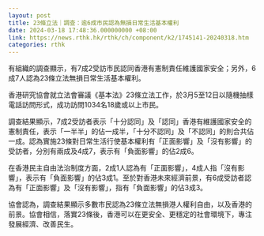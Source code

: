 ```yaml
---
layout: post
title: 23條立法｜調查：逾6成市民認為無損日常生活基本權利
date: 2024-03-18 17:48:36.000000000 +08:00
link: https://news.rthk.hk/rthk/ch/component/k2/1745141-20240318.htm
categories: rthk
---
```


有組織的調查顯示，有7成2受訪市民認同香港有憲制責任維護國家安全；另外，6成7人認為23條立法無損日常生活基本權利。

香港研究協會就立法會審議《基本法》23條立法工作，於3月5至12日以隨機抽樣電話訪問形式，成功訪問1034名18歲或以上市民。

調查結果顯示，7成2受訪者表示「十分認同」及「認同」香港有維護國家安全的憲制責任，表示「一半半」的佔一成半，「十分不認同」及「不認同」的則合共佔一成。認為實施23條對日常生活行使基本權利有「正面影響」及「沒有影響」的受訪者，分別有兩成及4成7，表示有「負面影響」的佔2成6。

在香港民主自由法治制度方面，2成1人認為有「正面影響」，4成人指「沒有影響」，表示有「負面影響」的佔3成1。至於對香港未來經濟前景，有6成受訪者認為有「正面影響」及「沒有影響」，指有「負面影響」的佔3成3。

協會認為，調查結果顯示多數市民認為23條立法無損港人權利自由，以及香港的前景。協會相信，落實23條後，香港可以在更安全、更穩定的社會環境下，專注發展經濟、改善民生。
